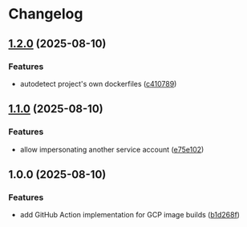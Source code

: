 # Changelog

## [1.2.0](https://github.com/discue/gcp-build-image-action/compare/v1.1.0...v1.2.0) (2025-08-10)


### Features

* autodetect project's own dockerfiles ([c410789](https://github.com/discue/gcp-build-image-action/commit/c4107899d45d5873701399e366e54d30745c5c7b))

## [1.1.0](https://github.com/discue/gcp-build-image-action/compare/v1.0.0...v1.1.0) (2025-08-10)


### Features

* allow impersonating another service account ([e75e102](https://github.com/discue/gcp-build-image-action/commit/e75e102ce3dc037eb3a78a1ceb67b72037a5ec0f))

## 1.0.0 (2025-08-10)


### Features

* add GitHub Action implementation for GCP image builds ([b1d268f](https://github.com/discue/gcp-build-image-action/commit/b1d268f99e128424ab5be72f23ab59c5f33960dc))
